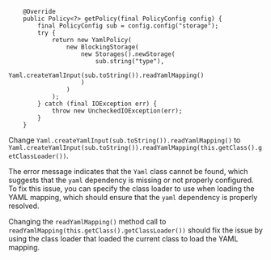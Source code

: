```
    @Override
    public Policy<?> getPolicy(final PolicyConfig config) {
        final PolicyConfig sub = config.config("storage");
        try {
            return new YamlPolicy(
                new BlockingStorage(
                    new Storages().newStorage(
                        sub.string("type"), 
                        Yaml.createYamlInput(sub.toString()).readYamlMapping()
                    )
                )
            );
        } catch (final IOException err) {
            throw new UncheckedIOException(err);
        }
    }
```

Change `Yaml.createYamlInput(sub.toString()).readYamlMapping()` to `Yaml.createYamlInput(sub.toString()).readYamlMapping(this.getClass().getClassLoader())`.


The error message indicates that the `Yaml` class cannot be found, which suggests that the `yaml` dependency is missing or not properly configured. To fix this issue, you can specify the class loader to use when loading the YAML mapping, which should ensure that the `yaml` dependency is properly resolved.

Changing the `readYamlMapping()` method call to `readYamlMapping(this.getClass().getClassLoader())` should fix the issue by using the class loader that loaded the current class to load the YAML mapping.
